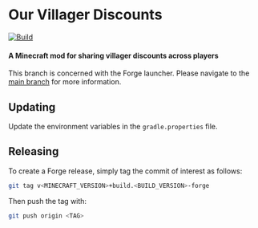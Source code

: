 # Our Villager Discounts

[![Build](https://github.com/Gremlite/MinecraftMod-OurVillagerDiscounts/actions/workflows/build.yml/badge.svg?branch=forge)](https://github.com/Gremlite/MinecraftMod-OurVillagerDiscounts/actions/workflows/build.yml)

#### A Minecraft mod for sharing villager discounts across players

This branch is concerned with the Forge launcher. Please navigate to the [main
branch](https://github.com/Gremlite/MinecraftMod-OurVillagerDiscounts/tree/main)
for more information.

## Updating

Update the environment variables in the `gradle.properties` file.

## Releasing

To create a Forge release, simply tag the commit of interest as follows:

```sh
git tag v<MINECRAFT_VERSION>+build.<BUILD_VERSION>-forge
```

Then push the tag with:

```sh
git push origin <TAG>
```
